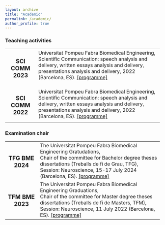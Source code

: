```yaml
---
layout: archive
title: "Academic"
permalink: /academic/
author_profile: true
--- 
```


<h3>Teaching activities</h3>
<table style="border:none !important;">
<tr style="border:none !important; vertical-align:top !important; text-align: top !important">
 <td style="border:none !important; text-align:center !important;"><h3>SCI COMM 2023</h3></td>
 <td style="border:none !important;">Universitat Pompeu Fabra Biomedical Engineering, </br>Scientific Communication: speech analysis and delivery, written essays analysis and delivery, presentations analysis and delivery, 2022 (Barcelona, ES). <a href="/abstracts/Programme-UPF-BME-2024.pdf" type="application/pdf" target="_blank">[programme]</a>
 </td>
</tr>
 <tr style="border:none !important;">
 <td style="border:none !important; text-align:center !important;"><h3>SCI COMM 2022</h3></td>
 <td style="border:none !important;">Universitat Pompeu Fabra Biomedical Engineering, </br>Scientific Communication: speech analysis and delivery, written essays analysis and delivery, presentations analysis and delivery, 2022 (Barcelona, ES). <a href="/abstracts/Programme-UPF-BME-2024.pdf" type="application/pdf" target="_blank">[programme]</a>
 </td>
</tr>
</table>

<h3>Examination chair</h3>
<table style="border:none !important;">
<tr style="border:none !important;">
 <td style="border:none !important; text-align:center !important;"><h3>TFG BME 2024</h3></td>
 <td style="border:none !important;">The Universitat Pompeu Fabra Biomedical Engineering Gratudations, </br>Chair of the committee for Bachelor degree theses dissertations  (Treballs de fi de Grau, TFG), </br>Session: Neuroscience, 15-17 July 2024 (Barcelona, ES). <a href="/abstracts/Programme-UPF-BME-2024.pdf" type="application/pdf" target="_blank">[programme]</a>
 </td>
</tr>
 <tr style="border:none !important;">
 <td style="border:none !important; text-align:center !important;"><h3>TFM BME 2023</h3></td>
 <td style="border:none !important;">The Universitat Pompeu Fabra Biomedical Engineering Graduations, </br>Chair of the committee for Master degree theses dissertations (Treballs de fi de Masters, TFM), </br>Session: Neuroscience, 11 July 2022 (Barcelona, ES). <a href="/abstracts/Programme-UPF-BME-2024.pdf" type="application/pdf" target="_blank">[programme]</a>
 </td>
</tr>
</table>
